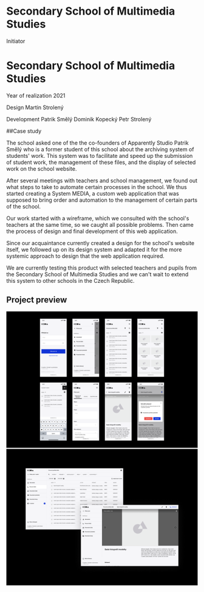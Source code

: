 # Secondary School of Multimedia Studies

Initiator
# Secondary School of Multimedia Studies

Year of realization
2021

Design
Martin Strolený

Development
Patrik Smělý
Dominik Kopecký
Petr Strolený

##Case study

The school asked one of the the co-founders of Apparently Studio Patrik Smělý who is a former student of this school about the archiving system of students' work. This system was to facilitate and speed up the submission of student work, the management of these files, and the display of selected work on the school website.

After several meetings with teachers and school management, we found out what steps to take to automate certain processes in the school. We thus started creating a System MEDIA, a custom web application that was supposed to bring order and automation to the management of certain parts of the school. 

Our work started with a wireframe, which we consulted with the school's teachers at the same time, so we caught all possible problems. Then came the process of design and final development of this web application. 

Since our acquaintance currently created a design for the school's website itself, we followed up on its design system and adapted it for the more systemic approach to design that the web application required.

We are currently testing this product with selected teachers and pupils from the Secondary School of Multimedia Studies and we can't wait to extend this system to other schools in the Czech Republic.

## Project preview

![Alt text description.](img/media-mobile.png)
![Alt text description.](img/media-desktop.png)
